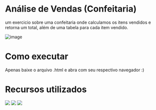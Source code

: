 # Análise de Vendas (Confeitaria)
um exercicio sobre uma confeitaria onde calculamos os itens vendidos e retorna um total, além de uma tabela para cada item vendido.

![image](https://github.com/user-attachments/assets/8bf75402-749a-4439-84a3-1f032b872564)

# Como executar
Apenas baixe o arquivo .html e abra com seu respectivo navegador :)

# Recursos utilizados
<img src="https://upload.wikimedia.org/wikipedia/commons/thumb/6/61/HTML5_logo_and_wordmark.svg/640px-HTML5_logo_and_wordmark.svg.png">
<img src="https://upload.wikimedia.org/wikipedia/commons/thumb/d/d5/CSS3_logo_and_wordmark.svg/1452px-CSS3_logo_and_wordmark.svg.png">
<img src="https://upload.wikimedia.org/wikipedia/commons/thumb/9/99/Unofficial_JavaScript_logo_2.svg/640px-Unofficial_JavaScript_logo_2.svg.png">

